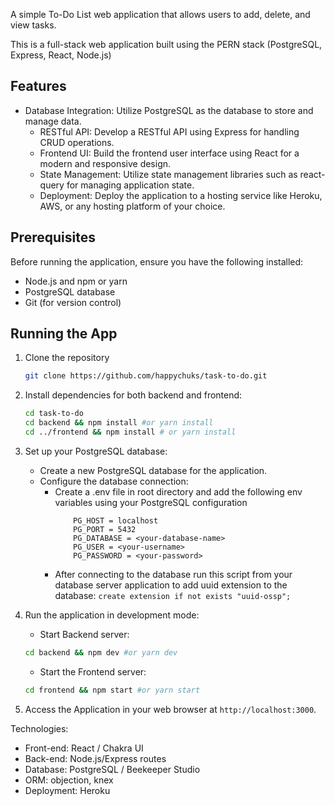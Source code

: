 A simple To-Do List web application that allows users to add, delete, and view tasks.

This is a full-stack web application built using the PERN stack (PostgreSQL, Express, React, Node.js)

## Features

- Database Integration: Utilize PostgreSQL as the database to store and manage data.
  - RESTful API: Develop a RESTful API using Express for handling CRUD operations.
  - Frontend UI: Build the frontend user interface using React for a modern and responsive design.
  - State Management: Utilize state management libraries such as react-query for managing application state.
  - Deployment: Deploy the application to a hosting service like Heroku, AWS, or any hosting platform of your choice.

## Prerequisites

Before running the application, ensure you have the following installed:

- Node.js and npm or yarn
- PostgreSQL database
- Git (for version control)

## Running the App

1. Clone the repository

   ```bash
   git clone https://github.com/happychuks/task-to-do.git
   ```

2. Install dependencies for both backend and frontend:

   ```bash
   cd task-to-do
   cd backend && npm install #or yarn install
   cd ../frontend && npm install # or yarn install
   ```

3. Set up your PostgreSQL database:

   - Create a new PostgreSQL database for the application.
   - Configure the database connection:
     - Create a .env file in root directory and add the following env variables using your PostgreSQL configuration
       ```env
           PG_HOST = localhost
           PG_PORT = 5432
           PG_DATABASE = <your-database-name>
           PG_USER = <your-username>
           PG_PASSWORD = <your-password>
       ```
     - After connecting to the database run this script from your database server application to add uuid extension to the database:
       `create extension if not exists "uuid-ossp";`

4. Run the application in development mode:

   - Start Backend server:

   ```bash
   cd backend && npm dev #or yarn dev
   ```

   - Start the Frontend server:

   ```bash
   cd frontend && npm start #or yarn start
   ```

5. Access the Application in your web browser at `http://localhost:3000`.

Technologies:

- Front-end: React / Chakra UI
- Back-end: Node.js/Express routes
- Database: PostgreSQL / Beekeeper Studio
- ORM: objection, knex
- Deployment: Heroku
